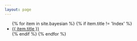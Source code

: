 ```yaml
---
layout: page
---
```

<ul>
    {% for item in site.bayesian %}
        {% if item.title != 'Index' %}
            <!-- <h2>{{ item.title }}</h2> -->
            <!-- <p>{{ item.description }}</p> -->
            <li><a href="{{ item.url }}">{{ item.title }}</a></li>
        {% endif %}
    {% endfor %}
</ul>
